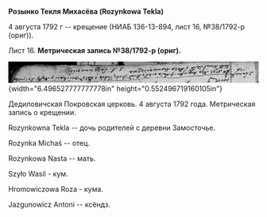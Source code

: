 **Розынко Текля Михасёва (Rozynkowa Tekla)**

4 августа 1792 г -- крещение (НИАБ 136-13-894, лист 16, №38/1792-р
(ориг)).

Лист 16. **Метрическая запись №38/1792-р (ориг).**

![](./media/b500c0d4cbe8fdfe2142bb18563b1dbad4bff5e4.png){width="6.496527777777778in"
height="0.552496719160105in"}

Дедиловичская Покровская церковь. 4 августа 1792 года. Метрическая
запись о крещении.

Rozynkowna Tekla -- дочь родителей с деревни Замосточье.

Rozynka Michaś -- отец.

Rozynkowa Nasta -- мать.

Szyło Wasil - кум.

Hromowiczowa Roza - кума.

Jazgunowicz Antoni -- ксёндз.
